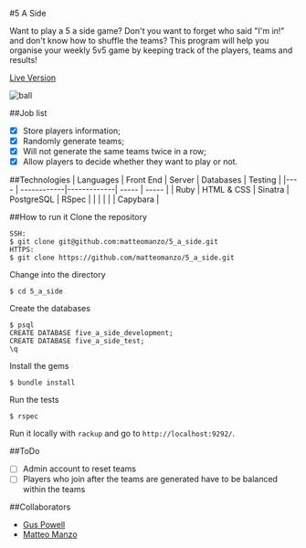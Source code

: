 #5 A Side

Want to play a 5 a side game? Don't you want to forget who said "I'm in!" and don't know how to shuffle the teams?
This program will help you organise your weekly 5v5 game by keeping track of the players, teams and results!

[Live Version](https://makers-five-a-side.herokuapp.com/)

![ball](/soccer.png)

##Job list

- [x] Store players information;
- [x] Randomly generate teams;
- [x] Will not generate the same teams twice in a row;
- [x] Allow players to decide whether they want to play or not.

##Technologies
| Languages | Front End   | Server  | Databases | Testing |
|----  | ------------|-------------| -----      | ----- |
| Ruby | HTML & CSS  | Sinatra     | PostgreSQL | RSpec |
|      |             |             |            | Capybara |

##How to run it
Clone the repository
```
SSH:
$ git clone git@github.com:matteomanzo/5_a_side.git
HTTPS:
$ git clone https://github.com/matteomanzo/5_a_side.git
```
Change into the directory
```
$ cd 5_a_side
```
Create the databases
```
$ psql
CREATE DATABASE five_a_side_development;
CREATE DATABASE five_a_side_test;
\q
```
Install the gems
```
$ bundle install
```
Run the tests
```
$ rspec
```
Run it locally with `rackup` and go to `http://localhost:9292/`.

##ToDo

- [ ] Admin account to reset teams
- [ ] Players who join after the teams are generated have to be balanced within the teams

##Collaborators

- [Gus Powell](https://github.com/guspowell)
- [Matteo Manzo](https://github.com/matteomanzo)
